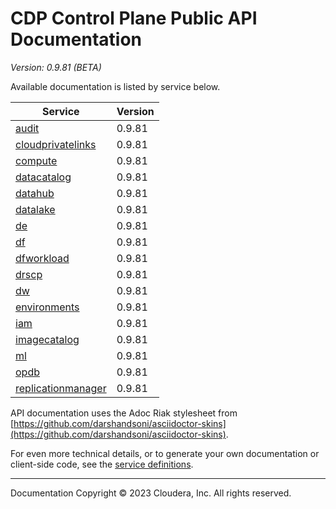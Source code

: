 # CDP Control Plane Public API Documentation

*Version: 0.9.81 (BETA)*

Available documentation is listed by service below.

| Service | Version |
| --- | --- |
| [audit](./audit/index.html) | 0.9.81 |
| [cloudprivatelinks](./cloudprivatelinks/index.html) | 0.9.81 |
| [compute](./compute/index.html) | 0.9.81 |
| [datacatalog](./datacatalog/index.html) | 0.9.81 |
| [datahub](./datahub/index.html) | 0.9.81 |
| [datalake](./datalake/index.html) | 0.9.81 |
| [de](./de/index.html) | 0.9.81 |
| [df](./df/index.html) | 0.9.81 |
| [dfworkload](./dfworkload/index.html) | 0.9.81 |
| [drscp](./drscp/index.html) | 0.9.81 |
| [dw](./dw/index.html) | 0.9.81 |
| [environments](./environments/index.html) | 0.9.81 |
| [iam](./iam/index.html) | 0.9.81 |
| [imagecatalog](./imagecatalog/index.html) | 0.9.81 |
| [ml](./ml/index.html) | 0.9.81 |
| [opdb](./opdb/index.html) | 0.9.81 |
| [replicationmanager](./replicationmanager/index.html) | 0.9.81 |

API documentation uses the Adoc Riak stylesheet from
[https://github.com/darshandsoni/asciidoctor-skins](https://github.com/darshandsoni/asciidoctor-skins).

For even more technical details, or to generate your own documentation or client-side code, see the
[service definitions](swagger/).

----

Documentation Copyright © 2023 Cloudera, Inc. All rights reserved.

